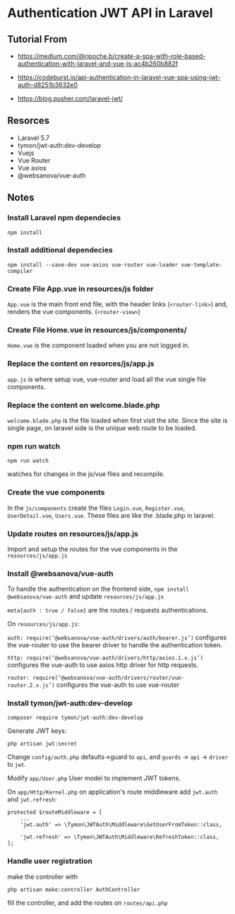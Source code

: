 # Authentication JWT API in Laravel

## Tutorial From

* https://medium.com/@ripoche.b/create-a-spa-with-role-based-authentication-with-laravel-and-vue-js-ac4b260b882f

* https://codeburst.io/api-authentication-in-laravel-vue-spa-using-jwt-auth-d8251b3632e0

* https://blog.pusher.com/laravel-jwt/

## Resorces

* Laravel 5.7
* tymon/jwt-auth:dev-develop
* Vuejs
* Vue Router
* Vue axios
* @websanova/vue-auth

## Notes
### Install Laravel npm dependecies

```
npm install
```

### Install additional dependecies

```
npm install --save-dev vue-axios vue-router vue-loader vue-template-compiler
```

### Create File App.vue in resources/js folder
`App.vue` is the main front end file, with the header links (`<router-link>`) and, renders the vue components. (`<router-view>`)

### Create File Home.vue in resources/js/components/
`Home.vue` is the component loaded when you are not logged in.

### Replace the content on resorces/js/app.js
`app.js` is where setup vue, vue-router and load all the vue single file components.

### Replace the content on welcome.blade.php
`welcome.blade.php` is the file loaded when first visit the site. Since the site is single page, on laravel side is the unique web route to be loaded.

### npm run watch
```
npm run watch
``` 
watches for changes in the js/vue files and recompile.

### Create the vue components
In the `js/components` create the files `Login.vue`, `Register.vue`, `UserDetail.vue`, `Users.vue`.
These files are like the .blade.php in laravel.

### Update routes on resources/js/app.js
Import and setup the routes for the vue components in the `resources/js/app.js`

### Install @websanova/vue-auth
To handle the authentication on the frontend side, `npm install @websanova/vue-auth` and update `resources/js/app.js`

`meta{auth : true / false}` are the routes / requests authentications.

On `resources/js/app.js`:

`auth: require(‘@websanova/vue-auth/drivers/auth/bearer.js’)` configures the vue-router to use the bearer driver to handle the authentication token.

`http: require(‘@websanova/vue-auth/drivers/http/axios.1.x.js’)` configures the vue-auth to use axios http driver for http requests.

`router: require(‘@websanova/vue-auth/drivers/router/vue-router.2.x.js’)` configures the vue-auth to use vue-router

### Install tymon/jwt-auth:dev-develop
```
composer require tymon/jwt-auth:dev-develop
```

Generate JWT keys:
```
php artisan jwt:secret
```

Change `config/auth.php` defaults->guard to `api`, and `guards` -> `api` -> `driver` to `jwt`.

Modify `app/User.php` User model to implement JWT tokens.

On `app/Http/Kernel.php` on application's route middleware add `jwt.auth` and `jwt.refresh`:

```
protected $routeMiddleware = [
    ...
    'jwt.auth' => \Tymon\JWTAuth\Middleware\GetUserFromToken::class,

    'jwt.refresh' => \Tymon\JWTAuth\Middleware\RefreshToken::class,
];
```

### Handle user registration
make the controller with 
```
php artisan make:controller AuthController
```
fill the controller, and add the routes on `routes/api.php`

